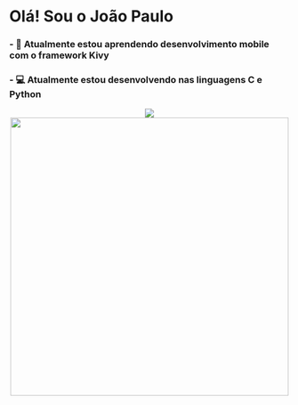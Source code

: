 ### <H1>Olá! Sou o João Paulo</H1>

### - 🌱 Atualmente estou aprendendo desenvolvimento mobile com o framework Kivy
### - 💻 Atualmente estou desenvolvendo nas linguagens C e Python

<!--
**Joaopaulop/joaopaulop** is a ✨ _special_ ✨ repository because its `README.md` (this file) appears on your GitHub profile.

Here are some ideas to get you started:

- 🔭 I’m currently working on ...
- 🌱 I’m currently learning ...
- 👯 I’m looking to collaborate on ...
- 🤔 I’m looking for help with ...
- 💬 Ask me about ...
- 📫 How to reach me: ...
- 😄 Pronouns: ...
- ⚡ Fun fact: ...
-->

<div align="center">
  <a href="https://github.com/joaopaulop">
  <img src="https://github-readme-stats.vercel.app/api?username=joaopaulop&include_all_commits=true&count_private=true&theme=tokyonight"/>
  </br>
  <img width="500" src="https://github-readme-stats.vercel.app/api/top-langs/?username=joaopaulop&langs_count=10&include_all_commits=true&count_private=true&theme=tokyonight"/>
</div>
